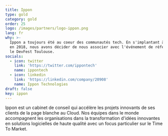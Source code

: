 ```yaml
---
title: Ippon
type: gold
category: gold
order: 25
logo: /images/partners/logo-ippon.png
lang: fr
why: >-
  Ippon a toujours été au coeur des communautés tech. En s'implantant à Toulouse
  en 2018, nous avons décider de nous associer avec l'événement de référence :
  le DevFest Toulouse. 
socials:
  - icon: twitter
    link: 'https://twitter.com/ippontech'
    name: ippontech
  - icon: linkedin
    link: 'https://linkedin.com/company/20908'
    name: Ippon Technologies
draft: false
key: ippon
---
```

Ippon est un cabinet de conseil qui accélère les projets innovants de ses clients de la page blanche au Cloud. Nos équipes dans le monde accompagnent les organisations dans la transformation d'idées innovantes en solutions logicielles de haute qualité avec un focus particulier sur le Time To Market.

